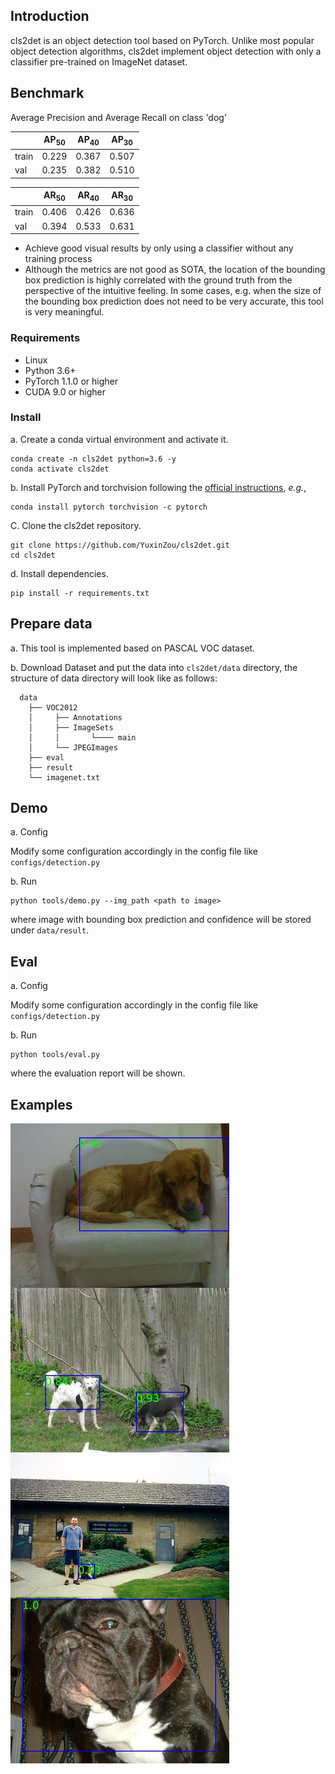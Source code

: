 ## Introduction
cls2det is an object detection tool based on PyTorch. Unlike most popular object detection algorithms, cls2det implement object detection with only a classifier pre-trained on ImageNet dataset.

## Benchmark
Average Precision and Average Recall on class 'dog'

|       | AP<sub>50</sub> | AP<sub>40</sub> | AP<sub>30</sub> |
| ----- | --------- | --------- | --------- |
| train | 0.229     | 0.367     | 0.507     |
| val   | 0.235     | 0.382     | 0.510     |

|       | AR<sub>50</sub> | AR<sub>40</sub> | AR<sub>30</sub> |
| ----- | --------- | --------- | --------- |
| train | 0.406     | 0.426     | 0.636     |
| val   | 0.394     | 0.533     | 0.631     |

- Achieve good visual results by only using a classifier without any training process
- Although the metrics are not good as SOTA, the location of the bounding box prediction is highly correlated with the ground truth from the perspective of the intuitive feeling. In some cases, e.g. when the size of the bounding box prediction does not need to be very accurate, this tool is very meaningful.
### Requirements

- Linux
- Python 3.6+
- PyTorch 1.1.0 or higher
- CUDA 9.0 or higher

### Install

a. Create a conda virtual environment and activate it.

```shell
conda create -n cls2det python=3.6 -y
conda activate cls2det
```

b. Install PyTorch and torchvision following the [official instructions](https://pytorch.org/),
 *e.g.*,

```shell
conda install pytorch torchvision -c pytorch
```

C. Clone the cls2det repository.

```shell
git clone https://github.com/YuxinZou/cls2det.git
cd cls2det
```

d. Install dependencies.

```shell
pip install -r requirements.txt
```

## Prepare data

a. This tool is implemented based on PASCAL VOC dataset.

b. Download Dataset and put the data into `cls2det/data` directory, the structure of data directory will look like as follows: 

```shell
  data
    ├── VOC2012
    │     ├── Annotations
    │     ├── ImageSets
    │     │       └──── main
    │     └── JPEGImages
    ├── eval
    ├── result
    └── imagenet.txt
```

## Demo
a. Config

Modify some configuration accordingly in the config file like `configs/detection.py`

b. Run

```shell
python tools/demo.py --img_path <path to image>
```

where image with bounding box prediction and confidence will be stored under `data/result`.

## Eval

a. Config

Modify some configuration accordingly in the config file like `configs/detection.py`

b. Run

```shell
python tools/eval.py 
```
where the evaluation report will be shown.

## Examples
![example](example.jpg)
